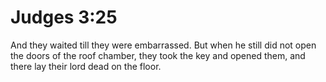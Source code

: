# Judges 3:25

And they waited till they were embarrassed. But when he still did not open the doors of the roof chamber, they took the key and opened them, and there lay their lord dead on the floor.
